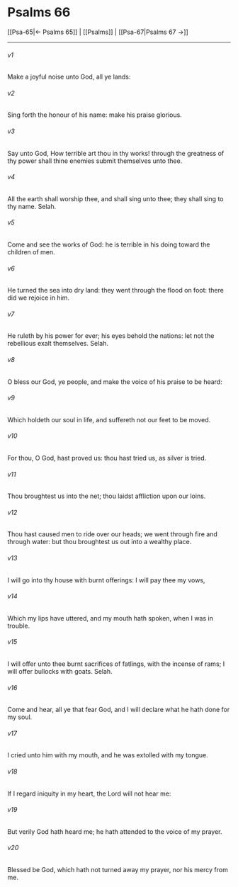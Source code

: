 # Psalms 66

[[Psa-65|← Psalms 65]] | [[Psalms]] | [[Psa-67|Psalms 67 →]]
***

###### v1
Make a joyful noise unto God, all ye lands:
###### v2
Sing forth the honour of his name: make his praise glorious.
###### v3
Say unto God, How terrible art thou in thy works! through the greatness of thy power shall thine enemies submit themselves unto thee.
###### v4
All the earth shall worship thee, and shall sing unto thee; they shall sing to thy name. Selah.
###### v5
Come and see the works of God: he is terrible in his doing toward the children of men.
###### v6
He turned the sea into dry land: they went through the flood on foot: there did we rejoice in him.
###### v7
He ruleth by his power for ever; his eyes behold the nations: let not the rebellious exalt themselves. Selah.
###### v8
O bless our God, ye people, and make the voice of his praise to be heard:
###### v9
Which holdeth our soul in life, and suffereth not our feet to be moved.
###### v10
For thou, O God, hast proved us: thou hast tried us, as silver is tried.
###### v11
Thou broughtest us into the net; thou laidst affliction upon our loins.
###### v12
Thou hast caused men to ride over our heads; we went through fire and through water: but thou broughtest us out into a wealthy place.
###### v13
I will go into thy house with burnt offerings: I will pay thee my vows,
###### v14
Which my lips have uttered, and my mouth hath spoken, when I was in trouble.
###### v15
I will offer unto thee burnt sacrifices of fatlings, with the incense of rams; I will offer bullocks with goats. Selah.
###### v16
Come and hear, all ye that fear God, and I will declare what he hath done for my soul.
###### v17
I cried unto him with my mouth, and he was extolled with my tongue.
###### v18
If I regard iniquity in my heart, the Lord will not hear me:
###### v19
But verily God hath heard me; he hath attended to the voice of my prayer.
###### v20
Blessed be God, which hath not turned away my prayer, nor his mercy from me. 
